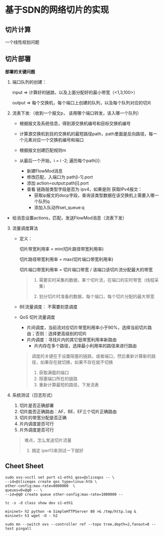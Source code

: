 # 基于SDN的网络切片的实现



## 切片计算

一个线性规划问题



## 切片部署

**部署的关键问题**

1. 端口队列的创建：

   input => 计算好的链路，以及上面分配好的最小带宽（<1,3,100>）

   output => 每个交换机，每个端口上创建的队列，以及每个队列对应的切片

2. 流表下发:（收到一个报文p， 该用哪个端口转发，该入哪一个队列）

   - 根据报文及系统信息，得到源交换机编号和目标交换机编号

   - 计算源交换机到目的交换机的最短路径path，path里面是反向路径，每一个元素对应一个交换机编号和端口

   - 根据报文创建匹配规则m

   - 从最后一个开始，i = i -2; 遍历每个path[i]:

     - 新建FlowMod消息
     - 修改匹配，入端口为 path[i-1].port
     - 添加 action=output:path[i].port 
     - 查看 链路层类型字段是否为 ipv4，如果是则 获取IPv4报文：
       - 获取ip报文的dscp字段，查询该类型数据在该交换机上需要入哪一个队列q
       - 添加入队动作set_queue:q
- 给消息设置actions，匹配，发送FlowMod消息（流表下发）
  
3. 流量调度算法

   - 定义：

     切片带宽利用率 = min(切片路径带宽利用率)

     切片路径带宽利用率 =  max(切片端口带宽利用率)

     切片端口带宽利用率 = 切片端口带宽 / 该端口该切片流分配最大的带宽

     > 1. 需要实时采集的数据，某个切片流，在端口的实时带宽（线程采集）
     >
     > 2. 划分切片时准备的数据，每个端口，每个切片分配的最大带宽

   - BE流量调度： 不需要刻意调度
   - QoS 切片流量调度
     - 片间调度，当前流对应切片带宽利用率小于90%，选择当前切片路由；否则：选择更高级别的切片
     - 片内调度：寻找片内的其它低带宽利用率新路由
       - 片内存在多个路径，选择最小利用率的路径来进行路由
     
     > 调度的关键在于设置阻塞的链路，或者端口，然后重新计算新的路径，如果存在就切换，如果不存在就不切换
     >
     > 1. 获取满载的端口
     > 2. 阻塞端口所在的链路
     > 3. 重新计算最短的路径，下发流表

4. 系统测试（日志形式）

   1. 切片是否正确部署
   2. 切片能否正确路由：AF、BE、EF三个切片正确路由
   3. 切片的带宽分配是否正确
   4. 片内调度是否可行
   5. 片外调度是否可行

   > 难点，怎么发送切片流量
   >
   > 1. 搞定 iperf3来测试一下就好



## Cheet Sheet

```
sudo ovs-vsctl set port s1-eth1 qos=@sliceqos -- \
--id=@sliceqos create qos type=linux-htb \
other-config:max-rate=8000000  \
queues=0=@q0 -- \
--id=@q0 create queue other-config:max-rate=1000000 -- 
```

```
tc -s -d class show dev s1-eth1
```

```
mininet> h2 python -m SimpleHTTPServer 80 >& /tmp/http.log &
mininet> h3 wget -O - h2

sudo mn --switch ovs --controller ref --topo tree,depth=2,fanout=8 --test pingall
```

